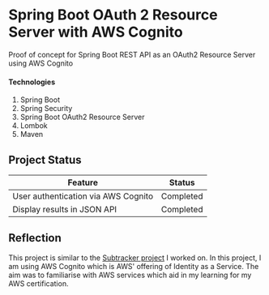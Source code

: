 # Spring Boot OAuth 2 Resource Server with AWS Cognito
Proof of concept for Spring Boot REST API as an OAuth2 Resource Server using AWS Cognito

#### Technologies
1. Spring Boot 
2. Spring Security
3. Spring Boot OAuth2 Resource Server
4. Lombok
5. Maven


## Project Status

|Feature|Status  |
|--|--|
|User authentication via AWS Cognito|Completed  |
|Display results in JSON API| Completed

## Reflection

This project is similar to the [Subtracker project](https://github.com/649000/subtracker-rest-api) I worked on. In this project, I am using AWS Cognito which is AWS' offering of Identity as a Service. The aim was to familiarise with AWS services which aid in my learning for my AWS certification.
